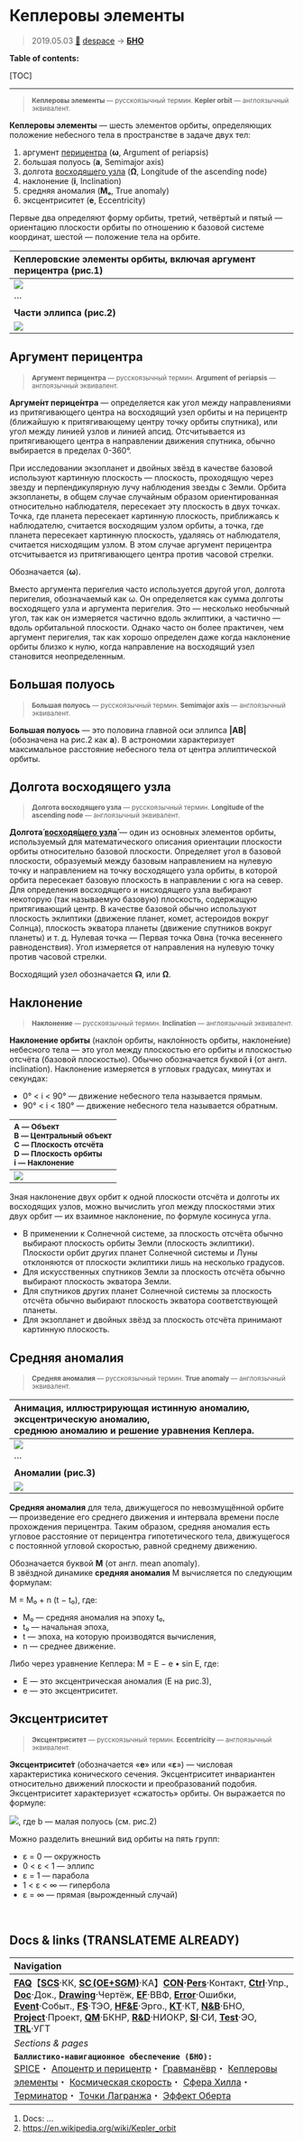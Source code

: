 # Кеплеровы элементы
> 2019.05.03 [🚀](../index/index.md) [despace](index.md) → **[БНО](nnb.md)**

**Table of contents:**

[TOC]

---

> <small>**Кеплеровы элементы** — русскоязычный термин. **Kepler orbit** — англоязычный эквивалент.</small>

**Кеплеровы элементы** — шесть элементов орбиты, определяющих положение небесного тела в пространстве в задаче двух тел:

   1. аргумент [перицентра](apopericentre.md) (**ω**, Argument of periapsis)
   1. большая полуось (**a**, Semimajor axis)
   1. долгота [восходящего узла](nnb.md) (**Ω**, Longitude of the ascending node)
   1. наклонение (**i**, Inclination)
   1. средняя аномалия (**Mₒ**, True anomaly)
   1. эксцентриситет (**e**, Eccentricity)

Первые два определяют форму орбиты, третий, четвёртый и пятый — ориентацию плоскости орбиты по отношению к базовой системе координат, шестой — положение тела на орбите.

|Кеплеровские элементы орбиты, включая аргумент перицентра (рис.1)|
|:-|
|![](f/nav/orbit_002.webp)|
|···|
|**Части эллипса (рис.2)**|
|![](f/nav/kepler_orbit_02.webp)|



## Аргумент перицентра
> <small>**Аргумент перицентра** — русскоязычный термин. **Argument of periapsis** — англоязычный эквивалент.</small>

**Аргуме́нт перице́нтра** — определяется как угол между направлениями из притягивающего центра на восходящий узел орбиты и на перицентр (ближайшую к притягивающему центру точку орбиты спутника), или угол между линией узлов и линией апсид. Отсчитывается из притягивающего центра в направлении движения спутника, обычно выбирается в пределах 0-360°.

При исследовании экзопланет и двойных звёзд в качестве базовой используют картинную плоскость — плоскость, проходящую через звезду и перпендикулярную лучу наблюдения звезды с Земли. Орбита экзопланеты, в общем случае случайным образом ориентированная относительно наблюдателя, пересекает эту плоскость в двух точках. Точка, где планета пересекает картинную плоскость, приближаясь к наблюдателю, считается восходящим узлом орбиты, а точка, где планета пересекает картинную плоскость, удаляясь от наблюдателя, считается нисходящим узлом. В этом случае аргумент перицентра отсчитывается из притягивающего центра против часовой стрелки.

Обозначается (**ω**).

Вместо аргумента перигелия часто используется другой угол, долгота перигелия, обозначаемый как ω. Он определяется как сумма долготы восходящего узла и аргумента перигелия. Это — несколько необычный угол, так как он измеряется частично вдоль эклиптики, а частично — вдоль орбитальной плоскости. Однако часто он более практичен, чем аргумент перигелия, так как хорошо определен даже когда наклонение орбиты близко к нулю, когда направление на восходящий узел становится неопределенным.



## Большая полуось
> <small>**Большая полуось** — русскоязычный термин. **Semimajor axis** — англоязычный эквивалент.</small>

**Большая полуось** — это половина главной оси эллипса **|AB|** (обозначена на рис.2 как **a**). В астрономии характеризует максимальное расстояние небесного тела от центра эллиптической орбиты.



## Долгота восходящего узла
> <small>**Долгота восходящего узла** — русскоязычный термин. **Longitude of the ascending node** — англоязычный эквивалент.</small>

**Долгота́ [восходя́щего узла́](nnb.md)** — один из основных элементов орбиты, используемый для математического описания ориентации плоскости орбиты относительно базовой плоскости. Определяет угол в базовой плоскости, образуемый между базовым направлением на нулевую точку и направлением на точку восходящего узла орбиты, в которой орбита пересекает базовую плоскость в направлении с юга на север. Для определения восходящего и нисходящего узла выбирают некоторую (так называемую базовую) плоскость, содержащую притягивающий центр. В качестве базовой обычно используют плоскость эклиптики (движение планет, комет, астероидов вокруг Солнца), плоскость экватора планеты (движение спутников вокруг планеты) и т. д. Нулевая точка — Первая точка Овна (точка весеннего равноденствия). Угол измеряется от направления на нулевую точку против часовой стрелки.

Восходящий узел обозначается **☊**, или **Ω**.



## Наклонение
> <small>**Наклонение** — русскоязычный термин. **Inclination** — англоязычный эквивалент.</small>

**Наклонение орбиты** (накло́н орбиты, накло́нность орбиты, наклоне́ние) небесного тела — это угол между плоскостью его орбиты и плоскостью отсчёта (базовой плоскостью). Обычно обозначается буквой **i** (от англ. inclination). Наклонение измеряется в угловых градусах, минутах и секундах:

   - 0° < i < 90° — движение небесного тела называется прямым.
   - 90° < i < 180° — движение небесного тела называется обратным.

|<small>A — Объект<br> B — Центральный объект<br> C — Плоскость отсчёта<br> D — Плоскость орбиты<br> i — Наклонение</small>|
|:-|
|![](f/nav/kepler_orbil_inclination_in_elliptical_orbit.webp)|

Зная наклонение двух орбит к одной плоскости отсчёта и долготы их восходящих узлов, можно вычислить угол между плоскостями этих двух орбит — их взаимное наклонение, по формуле косинуса угла.
   - В применении к Солнечной системе, за плоскость отсчёта обычно выбирают плоскость орбиты Земли (плоскость эклиптики). Плоскости орбит других планет Солнечной системы и Луны отклоняются от плоскости эклиптики лишь на несколько градусов.
   - Для искусственных спутников Земли за плоскость отсчёта обычно выбирают плоскость экватора Земли.
   - Для спутников других планет Солнечной системы за плоскость отсчёта обычно выбирают плоскость экватора соответствующей планеты.
   - Для экзопланет и двойных звёзд за плоскость отсчёта принимают картинную плоскость.



## Средняя аномалия
> <small>**Средняя аномалия** — русскоязычный термин. **True anomaly** — англоязычный эквивалент.</small>

|Анимация, иллюстрирующая истинную аномалию, эксцентрическую аномалию,<br> среднюю аномалию и решение уравнения Кеплера.|
|:-|
|![](f/nav/kepler_orbit_equation_scheme.webp)|
|···|
|**Аномалии (рис.3)**|
|![](f/nav/kepler_orbit_anomalies.gif)|

**Средняя аномалия** для тела, движущегося по невозмущённой орбите — произведение его среднего движения и интервала времени после прохождения перицентра. Таким образом, средняя аномалия есть угловое расстояние от перицентра гипотетического тела, движущегося с постоянной угловой скоростью, равной среднему движению.

Обозначается буквой **M** (от англ. mean anomaly).  
В звёздной динамике **средняя аномалия** M вычисляется по следующим формулам:

M = M₀ + n (t − t₀), где:

   - M₀ — средняя аномалия на эпоху t₀,
   - t₀ — начальная эпоха,
   - t — эпоха, на которую производятся вычисления,
   - n — среднее движение.

Либо через уравнение Кеплера:
M = E − e • sin⁡ E, где:

   - E — это эксцентрическая аномалия (E на рис.3),
   - e — это эксцентриситет.



## Эксцентриситет
> <small>**Эксцентриситет** — русскоязычный термин. **Eccentricity** — англоязычный эквивалент.</small>

**Эксцентрисите́т** (обозначается «**e**» или «**ε**») — числовая характеристика конического сечения. Эксцентриситет инвариантен относительно движений плоскости и преобразований подобия. Эксцентриситет характеризует «сжатость» орбиты. Он выражается по формуле:

![](f/nav/eq_05.webp), где b — малая полуось (см. рис.2)

Можно разделить внешний вид орбиты на пять групп:

   - ε = 0 — окружность
   - 0 < ε < 1 — эллипс
   - ε = 1 — парабола
   - 1 < ε < ∞ — гипербола
   - ε = ∞ — прямая (вырожденный случай)



<p style="page-break-after:always"> </p>

## Docs & links (TRANSLATEME ALREADY)
|Navigation|
|:-|
|**[FAQ](faq.md)**【**[SCS](scs.md)**·КК, **[SC (OE+SGM)](sc.md)**·КА】**[CON](contact.md)·[Pers](person.md)**·Контакт, **[Ctrl](control.md)**·Упр., **[Doc](doc.md)**·Док., **[Drawing](drawing.md)**·Чертёж, **[EF](ef.md)**·ВВФ, **[Error](error.md)**·Ошибки, **[Event](event.md)**·Событ., **[FS](fs.md)**·ТЭО, **[HF&E](hfe.md)**·Эрго., **[KT](kt.md)**·КТ, **[N&B](nnb.md)**·БНО, **[Project](project.md)**·Проект, **[QM](qm.md)**·БКНР, **[R&D](rnd.md)**·НИОКР, **[SI](si.md)**·СИ, **[Test](test.md)**·ЭО, **[TRL](trl.md)**·УГТ|
|*Sections & pages*|
|**`Баллистико‑навигационное обеспечение (БНО):`**<br> [SPICE](spice.md)・ [Апоцентр и перицентр](apopericentre.md)・ [Гравманёвр](gravass.md)・ [Кеплеровы элементы](keplerian.md)・ [Космическая скорость](esc_vel.md)・ [Сфера Хилла](hill_sphere.md)・ [Терминатор](terminator.md)・ [Точки Лагранжа](l_points.md)・ [Эффект Оберта](oberth_eff.md)|

   1. Docs: …
   1. <https://en.wikipedia.org/wiki/Kepler_orbit>
